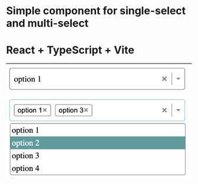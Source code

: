 # Simple component for single-select and multi-select
# React + TypeScript + Vite

![Screenshot](public/Screenshot.png)
